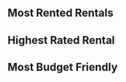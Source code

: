  <div className="top-rentals">
            <h2>Most Rented Rentals</h2>
          </div>
          <div className="top-rated">
            <h2>Highest Rated Rental </h2>
          </div>
          <div className="cheapest">
            <h2>Most Budget Friendly</h2>
          </div>
